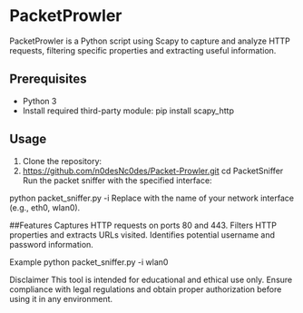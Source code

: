 # PacketProwler

PacketProwler is a Python script using Scapy to capture and analyze HTTP requests, filtering specific properties and extracting useful information.

## Prerequisites

- Python 3
- Install required third-party module:
pip install scapy_http

## Usage

1. Clone the repository:
2. https://github.com/n0desNc0des/Packet-Prowler.git
 cd PacketSniffer
Run the packet sniffer with the specified interface:

python packet_sniffer.py -i <interface>
Replace <interface> with the name of your network interface (e.g., eth0, wlan0).

##Features
Captures HTTP requests on ports 80 and 443.
Filters HTTP properties and extracts URLs visited.
Identifies potential username and password information.

Example
python packet_sniffer.py -i wlan0

Disclaimer
This tool is intended for educational and ethical use only. Ensure compliance with legal regulations and obtain proper authorization before using it in any environment.

